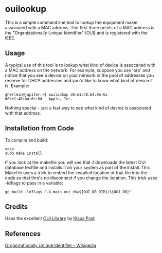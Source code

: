# ouilookup

This is a simple command line tool to lookup the equipment maker associated with a MAC address.  The first three octets of a MAC address is the "Organizationally Unique Identifier" (OUI) and is registered with the IEEE.

## Usage

A typical use of this tool is to lookup what kind of device is assocaited with a MAC address on the network.  For example, suppose you use 'arp' and notice that you see a device on your network in the pool of addresses you reserve for DHCP addresses and you'd like to know what kind of device it is.  Example:

```
gherlein@jupiter:~$ ouilookup d0:e1:40:b4:0e:6a
d0:e1:40:b4:0e:6d   Apple, Inc.    
```

Nothing special - just a fast way to see what kind of device is associated with that address.


## Installation from Code

To compile and build:

```
make
sudo make install
```

If you look at the makefile you will see that it downloads the latest OUI database textfile and installs it on your system as part of the install.  This Makefile uses a trick to embed the installed location of that file into the code so that thre's no disconnect if you change the location.  This trick uses -ldflags to pass in a variable:

```
go build -ldflags "-X main.oui_db=${OUI_DB_DIR}/${OUI_DB}"
```

## Credits

Uses the excellent [OUI Library](https://github.com/klauspost/oui) by [Klaus Post](https://github.com/klauspost).


## References

[Organizationally Unique Identifier - Wikipedia](https://en.wikipedia.org/wiki/Organizationally_unique_identifier)
